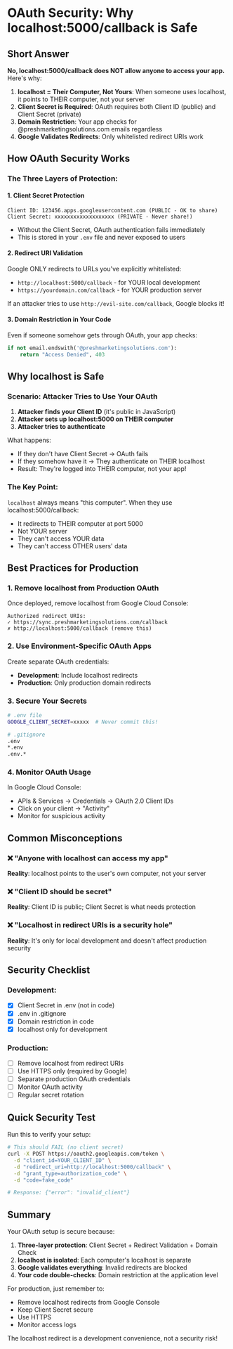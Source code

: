 # OAuth Security: Why localhost:5000/callback is Safe

## Short Answer
**No, localhost:5000/callback does NOT allow anyone to access your app.** Here's why:

1. **localhost = Their Computer, Not Yours**: When someone uses localhost, it points to THEIR computer, not your server
2. **Client Secret is Required**: OAuth requires both Client ID (public) and Client Secret (private)
3. **Domain Restriction**: Your app checks for @preshmarketingsolutions.com emails regardless
4. **Google Validates Redirects**: Only whitelisted redirect URIs work

## How OAuth Security Works

### The Three Layers of Protection:

#### 1. **Client Secret Protection**
```
Client ID: 123456.apps.googleusercontent.com (PUBLIC - OK to share)
Client Secret: xxxxxxxxxxxxxxxxxxx (PRIVATE - Never share!)
```
- Without the Client Secret, OAuth authentication fails immediately
- This is stored in your `.env` file and never exposed to users

#### 2. **Redirect URI Validation**
Google ONLY redirects to URLs you've explicitly whitelisted:
- `http://localhost:5000/callback` - for YOUR local development
- `https://yourdomain.com/callback` - for YOUR production server

If an attacker tries to use `http://evil-site.com/callback`, Google blocks it!

#### 3. **Domain Restriction in Your Code**
Even if someone somehow gets through OAuth, your app checks:
```python
if not email.endswith('@preshmarketingsolutions.com'):
    return "Access Denied", 403
```

## Why localhost is Safe

### Scenario: Attacker Tries to Use Your OAuth

1. **Attacker finds your Client ID** (it's public in JavaScript)
2. **Attacker sets up localhost:5000 on THEIR computer**
3. **Attacker tries to authenticate**

What happens:
- If they don't have Client Secret → OAuth fails
- If they somehow have it → They authenticate on THEIR localhost
- Result: They're logged into THEIR computer, not your app!

### The Key Point:
`localhost` always means "this computer". When they use localhost:5000/callback:
- It redirects to THEIR computer at port 5000
- Not YOUR server
- They can't access YOUR data
- They can't access OTHER users' data

## Best Practices for Production

### 1. **Remove localhost from Production OAuth**
Once deployed, remove localhost from Google Cloud Console:
```
Authorized redirect URIs:
✓ https://sync.preshmarketingsolutions.com/callback
✗ http://localhost:5000/callback (remove this)
```

### 2. **Use Environment-Specific OAuth Apps**
Create separate OAuth credentials:
- **Development**: Include localhost redirects
- **Production**: Only production domain redirects

### 3. **Secure Your Secrets**
```bash
# .env file
GOOGLE_CLIENT_SECRET=xxxxx  # Never commit this!

# .gitignore
.env
*.env
.env.*
```

### 4. **Monitor OAuth Usage**
In Google Cloud Console:
- APIs & Services → Credentials → OAuth 2.0 Client IDs
- Click on your client → "Activity"
- Monitor for suspicious activity

## Common Misconceptions

### ❌ "Anyone with localhost can access my app"
**Reality**: localhost points to the user's own computer, not your server

### ❌ "Client ID should be secret"
**Reality**: Client ID is public; Client Secret is what needs protection

### ❌ "Localhost in redirect URIs is a security hole"
**Reality**: It's only for local development and doesn't affect production security

## Security Checklist

### Development:
- [x] Client Secret in .env (not in code)
- [x] .env in .gitignore
- [x] Domain restriction in code
- [x] localhost only for development

### Production:
- [ ] Remove localhost from redirect URIs
- [ ] Use HTTPS only (required by Google)
- [ ] Separate production OAuth credentials
- [ ] Monitor OAuth activity
- [ ] Regular secret rotation

## Quick Security Test

Run this to verify your setup:
```bash
# This should FAIL (no client secret)
curl -X POST https://oauth2.googleapis.com/token \
  -d "client_id=YOUR_CLIENT_ID" \
  -d "redirect_uri=http://localhost:5000/callback" \
  -d "grant_type=authorization_code" \
  -d "code=fake_code"

# Response: {"error": "invalid_client"}
```

## Summary

Your OAuth setup is secure because:
1. **Three-layer protection**: Client Secret + Redirect Validation + Domain Check
2. **localhost is isolated**: Each computer's localhost is separate
3. **Google validates everything**: Invalid redirects are blocked
4. **Your code double-checks**: Domain restriction at the application level

For production, just remember to:
- Remove localhost redirects from Google Console
- Keep Client Secret secure
- Use HTTPS
- Monitor access logs

The localhost redirect is a development convenience, not a security risk! 